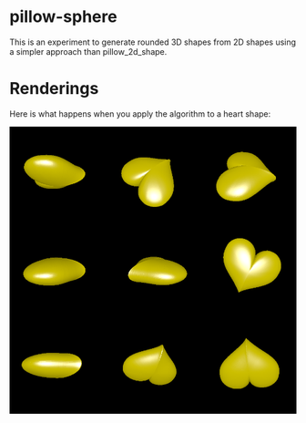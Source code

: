 # pillow-sphere

This is an experiment to generate rounded 3D shapes from 2D shapes using a simpler approach than pillow_2d_shape.

# Renderings

Here is what happens when you apply the algorithm to a heart shape:

![Renderings of the 3D heart](rendering.png)
